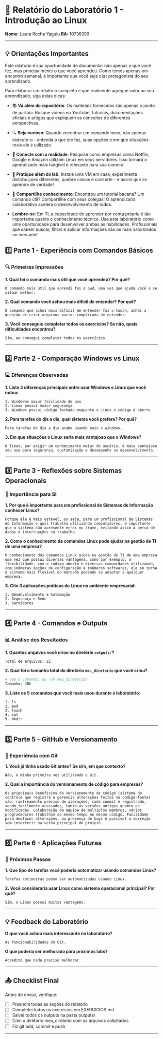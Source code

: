 # 📝 Relatório do Laboratório 1 - Introdução ao Linux

**Nome:** Laura Rocha Yaguiu
**RA:** 10736399

---

## 💡 Orientações Importantes
Este relatório é sua oportunidade de documentar não apenas o que você fez, mas principalmente o que você aprendeu. Como temos apenas um encontro semanal, é importante que você seja o(a) protagonista do seu aprendizado.

Para elaborar um relatório completo e que realmente agregue valor ao seu aprendizado, siga estas dicas:

- 📚 **Vá além do repositório**: Os materiais fornecidos são apenas o ponto de partida. Busque vídeos no YouTube, tutoriais, documentações oficiais e artigos que expliquem os conceitos de diferentes perspectivas.
- 🔍 **Seja curioso**: Quando encontrar um comando novo, não apenas execute-o - entenda o que ele faz, suas opções e em que situações reais ele é utilizado.
- 💭 **Conecte com a realidade**: Pesquise como empresas como Netflix, Google e Amazon utilizam Linux em seus servidores. Isso tornará o aprendizado mais tangível e relevante para sua carreira.
- 🎯 **Pratique além do lab**: Instale uma VM em casa, experimente distribuições diferentes, quebre coisas e conserte - é assim que se aprende de verdade!
- 🤝 **Compartilhe conhecimento**: Encontrou um tutorial bacana? Um comando útil? Compartilhe com seus colegas! O aprendizado colaborativo acelera o desenvolvimento de todos.

- **Lembre-se**: Em TI, a capacidade de aprender por conta própria é tão importante quanto o conhecimento técnico. Use este laboratório como uma oportunidade para desenvolver ambas as habilidades. Profissionais que sabem buscar, filtrar e aplicar informações são os mais valorizados no mercado!

## 1️⃣ Parte 1 - Experiência com Comandos Básicos

### 🔍 Primeiras Impressões

**1. Qual foi o comando mais útil que você aprendeu? Por quê?**

```
O comando mais útil que aprendi foi o pwd, uma vez que ajuda você a se situar melhor.
```

**2. Qual comando você achou mais difícil de entender? Por quê?**

```
O comando que achei mais difícil de entender foi o touch, achei a questão de criar arquivos vazios complicada de entender.
```

**3. Você conseguiu completar todos os exercícios? Se não, quais dificuldades encontrou?**

```
Sim, eu consegui completar todos os exercícios.
```

---

## 2️⃣ Parte 2 - Comparação Windows vs Linux

### 💻 Diferenças Observadas

**1. Liste 3 diferenças principais entre usar Windows e Linux que você notou:**

```
1. Windowns maior facilidade de uso
2. Linux possui maior segurança
3. Windows possui código fechado enquanto o Linux o código é aberto
```

**2. Para tarefas do dia a dia, qual sistema você prefere? Por quê?**

```
Para tarefas do dia a dia acabo usando mais o windows.
```

**3. Em que situações o Linux seria mais vantajoso que o Windows?**

```
O linux, por exigir um conhecimento maior do usuário, é mais vantajoso seu uso para segurança, customização e desempenho no desenvolvimento.
```

---

## 3️⃣ Parte 3 - Reflexões sobre Sistemas Operacionais

### 🎯 Importância para SI

**1. Por que é importante para um profissional de Sistemas de Informação conhecer Linux?**

```
Porque ele é mais estável, ou seja, para um profissional de Sistemas de Informação o qual trabalha utilizando computadores, é importante que o sistema não apresente erros ou trave, evitando assim a perca de dados e interrupções no trabalho.
```

**2. Como o conhecimento de comandos Linux pode ajudar na gestão de TI de uma empresa?**

```
O conhecimento dos comandos Linux ajuda na gestão de TI de uma empresa uma vez que possui diversas vantagens, como por exemplo, a flexibilidade, com o código aberto e diversas comunidades utilizando, com inúmeras opções de configuração e inúmeros softwares, ele se torna o sistema mais flexível do mercado podendo se adaptar a qualquer empresa.
```

**3. Cite 3 aplicações práticas do Linux no ambiente empresarial:**

```
1. Desenvolvimento e Automação
2. Segurança e Rede
3. Servidores
```

---

## 4️⃣ Parte 4 - Comandos e Outputs

### 📊 Análise dos Resultados

**1. Quantos arquivos você criou no diretório `outputs/`?**

```
Total de arquivos: 22
```

**2. Qual foi o tamanho total do diretório `meu_diretorio` que você criou?**

```bash
# Use o comando: du -sh meu_diretorio/
Tamanho: 40k
```

**3. Liste os 5 comandos que você mais usou durante o laboratório:**

```
1. ls
2. pwd
3. touch
4. cat
5. mkdir
```

---

## 5️⃣ Parte 5 - GitHub e Versionamento

### 🔧 Experiência com Git

**1. Você já tinha usado Git antes? Se sim, em que contexto?**

```
Não, é minha primeira vez utilizando o Git.
```

**2. Qual a importância do versionamento de código para empresas?**

```
Os principais benefícios do versionamento de código (sistema de controle que registra e gerencia alterações feitas no código-fonte) são: rastreamento preciso de alerações, cada commit é registrado, sendo facilmente acessados, tanto as versões antigas quanto as modificadas. Colaboração da equipe de múltiplos membros, vários programadores trabalham ao mesmo tempo no mesmo código. Facilidade para desfazer alterações, na presença de bugs é possível a correção sem interferir na verão principal do projeto.
```

---

## 6️⃣ Parte 6 - Aplicações Futuras

### 🚀 Próximos Passos

**1. Que tipo de tarefas você poderia automatizar usando comandos Linux?**

```
Tarefas rotineiras podem ser automatizadas usando Linux.
```

**2. Você consideraria usar Linux como sistema operacional principal? Por quê?**

```
Sim, o Linux possui muitas vantagems.
```

---

## 💡 Feedback do Laboratório

**O que você achou mais interessante no laboratório?**

```
As funcionabilidades do Git.
```

**O que poderia ser melhorado para próximos labs?**

```
Acredito que nada precise melhorar.
```

---

## 📤 Checklist Final

Antes de enviar, verifique:

- [ ] Preenchi todas as seções do relatório
- [ ] Completei todos os exercícios em EXERCICIOS.md
- [ ] Salvei todos os outputs na pasta outputs/
- [ ] Criei o diretório meu_diretorio com os arquivos solicitados
- [ ] Fiz git add, commit e push

---